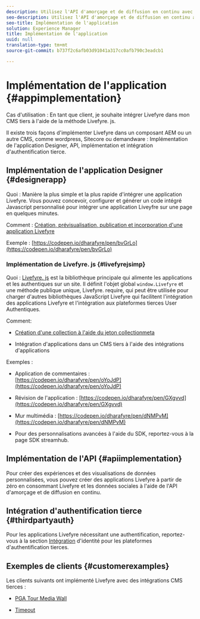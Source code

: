```yaml
---
description: Utilisez l'API d'amorçage et de diffusion en continu avec les applications Livefyre.
seo-description: Utilisez l'API d'amorçage et de diffusion en continu avec les applications Livefyre.
seo-title: Implémentation de l'application
solution: Experience Manager
title: Implémentation de l'application
uuid: null
translation-type: tm+mt
source-git-commit: b737f2c6afb03d91041a317cc0afb790c3eadcb1

---
```


# Implémentation de l&#39;application {#appimplementation}

Cas d&#39;utilisation : En tant que client, je souhaite intégrer Livefyre dans mon CMS tiers à l&#39;aide de la méthode Livefyre. js.

Il existe trois façons d&#39;implémenter Livefyre dans un composant AEM ou un autre CMS, comme wordpress, Sitecore ou demandware : Implémentation de l&#39;application Designer, API, implémentation et intégration d&#39;authentification tierce.

## Implémentation de l&#39;application Designer {#designerapp}

Quoi : Manière la plus simple et la plus rapide d&#39;intégrer une application Livefyre. Vous pouvez concevoir, configurer et générer un code intégré Javascript personnalisé pour intégrer une application Liveyfre sur une page en quelques minutes.

Comment : [Création, prévisualisation, publication et incorporation d&#39;une application Livefyre](/help/using/c-about-apps/c-create-an-app.md)

Exemple : [https://codepen.io/dharafyre/pen/bvGrLo](https://codepen.io/dharafyre/pen/bvGrLo)

### Implémentation de Livefyre. js {#livefyrejsimp}

Quoi : [Livefyre. js](/help/implementation/c-livefyre.js.md) est la bibliothèque principale qui alimente les applications et les authentiques sur un site. Il définit l&#39;objet global `window.Livefyre` et une méthode publique unique, Livefyre. require, qui peut être utilisée pour charger d&#39;autres bibliothèques JavaScript Livefyre qui facilitent l&#39;intégration des applications Livefyre et l&#39;intégration aux plateformes tierces User Authentiques.

Comment:

* [Création d&#39;une collection à l&#39;aide du jeton collectionmeta](/help/implementation/t-create-a-collectionmeta-token.md)

* Intégration d&#39;applications dans un CMS tiers à l&#39;aide des intégrations d&#39;applications

Exemples :

* Application de commentaires : [https://codepen.io/dharafyre/pen/oYoJdP](https://codepen.io/dharafyre/pen/oYoJdP)

* Révision de l&#39;application : [https://codepen.io/dharafyre/pen/GXgvvd](https://codepen.io/dharafyre/pen/GXgvvd)

* Mur multimédia : [https://codepen.io/dharafyre/pen/dNMPvM](https://codepen.io/dharafyre/pen/dNMPvM)

* Pour des personnalisations avancées à l&#39;aide du SDK, reportez-vous à la page SDK streamhub.

## Implémentation de l&#39;API {#apiimplementation}

Pour créer des expériences et des visualisations de données personnalisées, vous pouvez créer des applications Livefyre à partir de zéro en consommant Livefyre et les données sociales à l&#39;aide de l&#39;API d&#39;amorçage et de diffusion en continu.

## Intégration d&#39;authentification tierce {#thirdpartyauth}

Pour les applications Livefyre nécessitant une authentification, reportez-vous à la section [Intégration](/help/implementation/t-about-identity-integration/t-about-identity-integration.md) d&#39;identité pour les plateformes d&#39;authentification tierces.

## Exemples de clients {#customerexamples}

Les clients suivants ont implémenté Livefyre avec des intégrations CMS tierces :

* [PGA Tour Media Wall](https://www.pgatour.com/social-hub.html)

* [Timeout](https://www.timeout.com/london/restaurants/forest-bar-kitchen#tab_panel_3)
